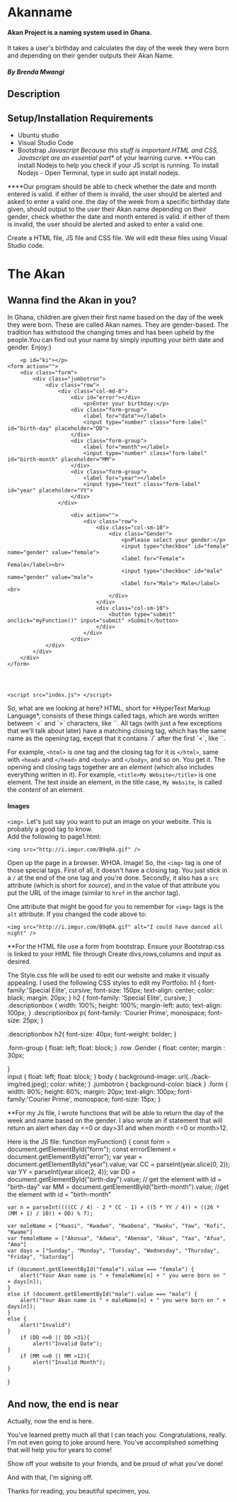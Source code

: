 # Akanname
#### Akan Project is a naming system used in Ghana. 
It takes a user's birthday and calculates the day of the week they were born and depending on their gender outputs their Akan Name. 
##### By **Brenda Mwangi**
## Description
## Setup/Installation Requirements
* Ubuntu studio
* Visual Studio Code
* Bootstrap
*Javascript
Because this stuff is important.*HTML and CSS, Javascript* are an essential part** of your learning curve.
**You can install Nodejs to help you check if your JS script is running. To install Nodejs - Open Terminal, type in sudo apt install
nodejs.

****Our program should be able to check whether the date and month entered is valid. if either of them is invalid,  the user should be alerted and asked to enter a valid one. the day of the week from a specific birthday date given, should output to the user their Akan name depending on their gender, check whether the date and month entered is valid. if either of them is invalid, the user should be alerted and asked to enter a valid one.

Create a HTML file, JS file and CSS file. We will edit these files using Visual Studio code.


<!DOCTYPE html>
<html>

<head>
    <title>Akan Naming System</title>
    <link href="css/bootstrap1.css" rel="stylesheet" type="text/css">
    <link href="css/style.css" rel="stylesheet" type="text/css">
    <link href="https://fonts.googleapis.com/css?family=Gochi+Hand&display=swap" rel="stylesheet">
    <link href="https://fonts.googleapis.com/css?family=Special+Elite&display=swap" rel="stylesheet">
    <link href="https://fonts.googleapis.com/css?family=Courier+Prime&display=swap" rel="stylesheet">
</head>

<body>
    <h1>The Akan</h1>
    <div class="descriptionbox">
        <div class="container">
            <div class="row">
                <div class="col-md-10">
                    <div class="jumbotron">
                        <h2>Wanna find the Akan in you?</h2>
                        <p>In Ghana, children are given their first name based on the day of the week they were born.
                            These are called Akan names. They are gender-based. The tradition has withstood the changing
                            times and
                            has been upheld by the people.You can find out your name by simply inputting your birth date
                            and gender.
                            Enjoy:)
                        </p>
                    </div>
                </div>
            </div>
        </div>
    </div>

        <p id="ki"></p>
    <form action="">
        <div class="form">
            <div class="jumbotron">
                <div class="row">
                    <div class="col-md-8">
                        <div id="error"></div>
                            <p>Enter your birthday:</p>
                        <div class="form-group">
                            <label for="date"></label>
                            <input type="number" class="form-label" id="birth-day" placeholder="DD">
                        </div>
                        <div class="form-group">
                            <label for="month"></label>
                            <input type="number" class="form-label" id="birth-month" placeholder="MM">
                        </div>
                        <div class="form-group">
                            <label for="year"></label>
                            <input type="text" class="form-label" id="year" placeholder="YY">
                        </div>
                    </div>

                        <div action="">
                            <div class="row">
                                <div class="col-sm-10">
                                    <div class="Gender">
                                        <p>Please select your gender:</p>
                                        <input type="checkbox" id="female" name="gender" value="female">
                                        <label for="Female"> Female</label><br>
                                        <input type="checkbox" id="male" name="gender" value="male">
                                        <label for="Male"> Male</label><br>
                                    </div>
                                </div>
                                <div class="col-sm-10">
                                    <button type="submit" onclick="myFunction()" input="submit" >Submit</button>
                                </div>
                            </div>
                        </div>
                </div>
            </div>
        </div>
    </form>




    <script src="index.js"> </script>
</body>

</html>
So, what are we looking at here?
HTML, short for *HyperText Markup Language*, consists of these things called tags, which are words written between `<` and `>` characters, like `<sometag>`.  All tags (with just a few exceptions that we'll talk about later) have a matching closing tag, which has the same name as the opening tag, except that it contains `/` after the first `<`, like `</sometag>`. 

For example, `<html>` is one tag and the closing tag for it is `</html>`, same with `<head>` and `</head>` and `<body>` and `</body>`, and so on.  You get it.
The opening and closing tags together are an *element* (which also includes everything written in it).  For example, `<title>My Website</title>` is one element.  The text inside an element, in the title case, `My Website`, is called the *content* of an element.

#### Images
`<img>`. Let's just say you want to put an image on your website.  This is probably a good tag to know.  
Add the following to page1.html:

	<img src="http://i.imgur.com/B9q0A.gif" />
	
Open up the page in a browser.  WHOA.  Image!  So, the `<img>` tag is one of those special tags.  First of all, it doesn't have a closing tag.  You just stick in a `/` at the end of the one tag and you're done.  Secondly, it also has a `src` attribute (which is short for *source*), and in the value of that attribute you put the URL of the image (similar to `href` in the anchor tag).

One attribute that might be good for you to remember for `<img>` tags is the `alt` attribute.  If you changed the code above to:

	<img src="http://i.imgur.com/B9q0A.gif" alt="I could have danced all night" />

**For the HTML file use a form from bootstrap. Ensure your Bootstrap.css is linked to your HtML file through <link href="">
Create divs,rows,columns and input as desired.

The Style.css file will be used to edit our website and make it visually appealing.
I used the following CSS styles to edit my Portfolio:
h1 {
    font-family:'Special Elite', cursive; 
    font-size: 150px;
    text-align: center;
    color: black;
    margin: 20px;
}
h2 {
    font-family: 'Special Elite', cursive;
}
.descriptionbox {
    width: 100%;
    height: 100%;
    margin-left: auto;
    text-align: 100px;
}
.descriptionbox p{
    font-family: 'Courier Prime', monospace;
    font-size: 25px;
}

.descriptionbox h2{
    font-size: 40px;
    font-weight: bolder;
}

.form-group {
    float: left;
    float: block;
}
.row .Gender {
    float: center;
    margin : 30px;

}  
input {
    float: left;
    float: block;
}
body {
    background-image: url(../back-img/red.jpeg);
    color: white;
}
.jumbotron {
    background-color: black
}
.form {
    width: 90%;
    height: 60%;
    margin: 20px;
    text-align: 100px;
    font-family:'Courier Prime', monospace; 
    font-size: 15px;
}


**For my Js file, I wrote functions that will be able to return the day of the week and name based on the gender. I also wrote an if statement that will return an alert when day <=0 or day>31 and when month <=0 or month>12. 

Here is the JS file:
function myFunction() {
    const form = document.getElementById("form");
    const errrorElement = document.getElementById("error");
    var year = document.getElementById("year").value;
    var CC = parseInt(year.slice(0, 2));
    var YY = parseInt(year.slice(2, 4));
    var DD = document.getElementById("birth-day").value; // get the element with id = "birth-day"
    var MM = document.getElementById("birth-month").value; //get the element with id = "birth-month"

    
    var n = parseInt((((CC / 4) - 2 * CC - 1) + ((5 * YY / 4)) + ((26 * (MM + 1) / 10)) + DD) % 7);
  
    var maleName = ["Kwasi", "Kwadwo", "Kwabena", "Kwaku", "Yaw", "Kofi", "Kwame"]
    var femaleName = ["Akosua", "Adwoa", "Abenaa", "Akua", "Yaa", "Afua", "Ama"]
    var days = ["Sunday", "Monday", "Tuesday", "Wednesday", "Thursday", "Friday", "Saturday"]

    if (document.getElementById("female").value === "female") {
        alert("Your Akan name is " + femaleName[n] + " you were born on " + days[n]);
    }
    else if (document.getElementById("male").value === "male") {
        alert("Your Akan name is " + maleName[n] + " you were born on " + days[n]);
    }
    else {
        alert("Invalid")      
    }
        if (DD <=0 || DD >31){
            alert("Invalid Date");
    } 
        if (MM <=0 || MM >12){
            alert("Invalid Month");
    }

    
}

## And now, the end is near

Actually, now the end is here.

You've learned pretty much all that I can teach you.  Congratulations, really.  I'm not even going to joke around here.
You've accomplished something that will help you for years to come!

Show off your website to your friends, and be proud of what you've done!  

And with that, I'm signing off.

Thanks for reading, you beautiful specimen, you.



